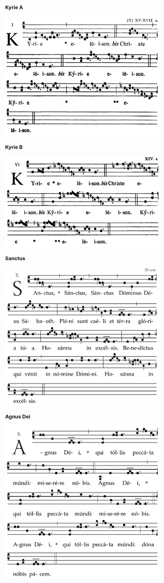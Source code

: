 ### Kyrie A

![](images/mass-xvii-kyrie-a.jpg)

### Kyrie B

![](images/mass-xvii-kyrie-b.jpg)

### Sanctus

![](images/mass-xvii-sanctus.jpg)

### Agnus Dei

![](images/mass-xvii-agnus.jpg)
